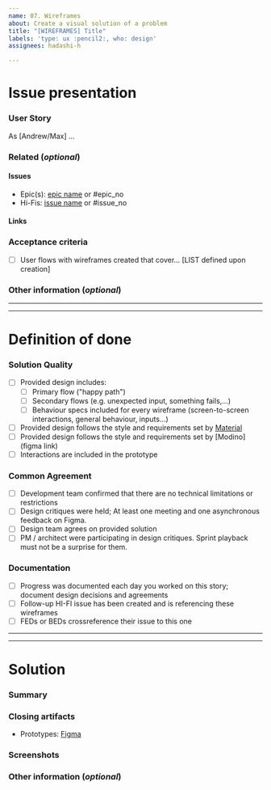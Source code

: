 ```yaml
---
name: 07. Wireframes
about: Create a visual solution of a problem
title: "[WIREFRAMES] Title"
labels: 'type: ux :pencil2:, who: design'
assignees: hadashi-h

---
```


# Issue presentation
### User Story
As [Andrew/Max] ...

### Related (_optional_)
<!--- Although this section is described as optional, because some issues are standalone, 
it is required to fill those fields, if there is any connected issue or resource. 
This would help in future reference of connected issues and finding out decisions. -->
#### Issues
<!-- Various connected issues necessary to understand the issue presented. Example: -->
<!-- 
- Epic(s): [epic name](link) or #epic_no
- Wireframes: [issue name](link) or #issue_no
- Hi-Fis: [issue name](link) or #issue_no
- Research: [issue name](link) or #issue_no
- Other: [issue name](link) or #issue_no
-->
- Epic(s): [epic name](link) or #epic_no
- Hi-Fis: [issue name](link) or #issue_no

#### Links
<!--- Various resources necessary to understand the issue presented. Example: -->
<!-- 
- Prototypes: [Figma](link)
- Recordings: [Google Drive](link)
- Notes: [Google Drive](link)
- Pictures: [Google Drive](link)
- Other: [Google Drive](link)
-->

### Acceptance criteria
- [ ] User flows with wireframes created that cover…
[LIST defined upon creation]

### Other information (_optional_)
<!--- Anything else we should know about the issue? -->

---
---

# Definition of done
### Solution Quality
- [ ] Provided design includes:
   - [ ] Primary flow ("happy path")
   - [ ] Secondary flows (e.g. unexpected input, something fails,…)
   - [ ] Behaviour specs included for every wireframe (screen-to-screen interactions, general behaviour, inputs…)
- [ ] Provided design follows the style and requirements set by [Material](https://material.io/)
- [ ] Provided design follows the style and requirements set by [Modino](figma link)
- [ ] Interactions are included in the prototype

### Common Agreement
- [ ] Development team confirmed that there are no technical limitations or restrictions
- [ ] Design critiques were held; At least one meeting and one asynchronous feedback on Figma.
- [ ] Design team agrees on provided solution
- [ ] PM / architect were participating in design critiques. Sprint playback must not be a surprise for them.

### Documentation
- [ ] Progress was documented each day you worked on this story; document design decisions and agreements
- [ ] Follow-up HI-FI issue has been created and is referencing these wireframes
- [ ] FEDs or BEDs crossreference their issue to this one

---
---

# Solution
### Summary
<!--- Summarized research, major outtakes -->

### Closing artifacts
<!--- Various resources necessary to understand the solution provided. Example: -->
<!-- 
- Prototypes: [Figma](link)
- Recordings: [Google Drive](link)
- Notes: [Google Drive](link)
- Pictures: [Google Drive](link)
- Other: [Google Drive](link)
-->
- Prototypes: [Figma](link)

### Screenshots
<!--- A picture is worth a 1000 words. -->
<!--- 
#### Before

#### After
-->

### Other information (_optional_)
<!--- Anything else we should know about the solution? -->
